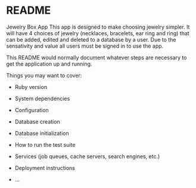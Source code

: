 # README

Jewelry Box App
 This app is designed to make choosing jewelry simpler. It will have 4 choices of jewelry (necklaces, bracelets, ear ring and ring) that can be added, edited and deleted to a database by a user. Due to the sensativity and value all users must be signed in to use the app.

 

This README would normally document whatever steps are necessary to get the
application up and running.

Things you may want to cover:

* Ruby version

* System dependencies

* Configuration

* Database creation

* Database initialization

* How to run the test suite

* Services (job queues, cache servers, search engines, etc.)

* Deployment instructions

* ...
